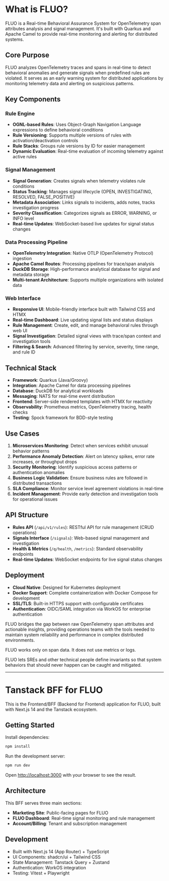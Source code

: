 # What is FLUO?

FLUO is a Real-time Behavioral Assurance System for OpenTelemetry span attributes analysis and
signal management. It's built with Quarkus and Apache Camel to provide real-time
monitoring and alerting for distributed systems.

## Core Purpose
FLUO analyzes OpenTelemetry traces and spans in real-time to detect behavioral anomalies
and generate signals when predefined rules are violated. It serves as an early warning
system for distributed applications by monitoring telemetry data and alerting on
suspicious patterns.

## Key Components

### Rule Engine
- **OGNL-based Rules**: Uses Object-Graph Navigation Language expressions to define
behavioral conditions
- **Rule Versioning**: Supports multiple versions of rules with activation/deactivation
controls
- **Rule Stacks**: Groups rule versions by ID for easier management
- **Dynamic Evaluation**: Real-time evaluation of incoming telemetry against active
rules

### Signal Management
- **Signal Generation**: Creates signals when telemetry violates rule conditions
- **Status Tracking**: Manages signal lifecycle (OPEN, INVESTIGATING, RESOLVED,
FALSE_POSITIVE)
- **Metadata Association**: Links signals to incidents, adds notes, tracks investigation
progress
- **Severity Classification**: Categorizes signals as ERROR, WARNING, or INFO level
- **Real-time Updates**: WebSocket-based live updates for signal status changes

### Data Processing Pipeline
- **OpenTelemetry Integration**: Native OTLP (OpenTelemetry Protocol) ingestion
- **Apache Camel Routes**: Processing pipelines for trace/span analysis
- **DuckDB Storage**: High-performance analytical database for signal and metadata
storage
- **Multi-tenant Architecture**: Supports multiple organizations with isolated data

### Web Interface
- **Responsive UI**: Mobile-friendly interface built with Tailwind CSS and HTMX
- **Real-time Dashboard**: Live updating signal lists and status displays
- **Rule Management**: Create, edit, and manage behavioral rules through web UI
- **Signal Investigation**: Detailed signal views with trace/span context and
investigation tools
- **Filtering & Search**: Advanced filtering by service, severity, time range, and rule
ID

## Technical Stack
- **Framework**: Quarkus (Java/Groovy)
- **Integration**: Apache Camel for data processing pipelines
- **Database**: DuckDB for analytical workloads
- **Messaging**: NATS for real-time event distribution
- **Frontend**: Server-side rendered templates with HTMX for reactivity
- **Observability**: Prometheus metrics, OpenTelemetry tracing, health checks
- **Testing**: Spock framework for BDD-style testing

## Use Cases
1. **Microservices Monitoring**: Detect when services exhibit unusual behavior patterns
2. **Performance Anomaly Detection**: Alert on latency spikes, error rate increases, or
throughput drops
3. **Security Monitoring**: Identify suspicious access patterns or authentication
anomalies
4. **Business Logic Validation**: Ensure business rules are followed in distributed
transactions
5. **SLA Compliance**: Monitor service level agreement violations in real-time
6. **Incident Management**: Provide early detection and investigation tools for
operational issues

## API Structure
- **Rules API** (`/api/v1/rules`): RESTful API for rule management (CRUD operations)
- **Signals Interface** (`/signals`): Web-based signal management and investigation
- **Health & Metrics** (`/q/health`, `/metrics`): Standard observability endpoints
- **Real-time Updates**: WebSocket endpoints for live signal status changes

## Deployment
- **Cloud Native**: Designed for Kubernetes deployment
- **Docker Support**: Complete containerization with Docker Compose for development
- **SSL/TLS**: Built-in HTTPS support with configurable certificates
- **Authentication**: OIDC/SAML integration via WorkOS for enterprise authentication

FLUO bridges the gap between raw OpenTelemetry span attributes and actionable insights, providing
operations teams with the tools needed to maintain system reliability and performance in
complex distributed environments.

FLUO works only on span data. It does not use metrics or logs.

FLUO lets SREs and other technical people define invariants so that system behaviors that should never happen can be caught and mitigated.

---

# Tanstack BFF for FLUO

This is the Frontend/BFF (Backend for Frontend) application for FLUO, built with Next.js 14 and the Tanstack ecosystem.

## Getting Started

Install dependencies:
```bash
npm install
```

Run the development server:
```bash
npm run dev
```

Open [http://localhost:3000](http://localhost:3000) with your browser to see the result.

## Architecture

This BFF serves three main sections:
- **Marketing Site**: Public-facing pages for FLUO
- **FLUO Dashboard**: Real-time signal monitoring and rule management
- **Account/Billing**: Tenant and subscription management

## Development

- Built with Next.js 14 (App Router) + TypeScript
- UI Components: shadcn/ui + Tailwind CSS
- State Management: Tanstack Query + Zustand
- Authentication: WorkOS integration
- Testing: Vitest + Playwright